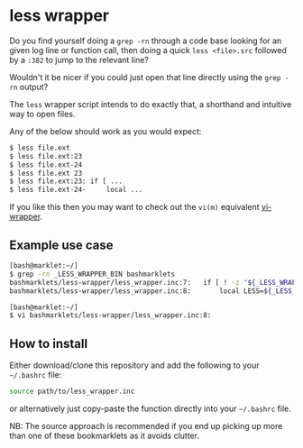 # less wrapper
Do you find yourself doing a `grep -rn` through a code base looking for an given log line or function call, then doing a quick `less <file>.src` followed by a `:382` to jump to the relevant line?

Wouldn't it be nicer if you could just open that line directly using the `grep -rn` output?

The `less` wrapper script intends to do exactly that, a shorthand and intuitive way to open files.

Any of the below should work as you would expect:
```bash
$ less file.ext
$ less file.ext:23
$ less file.ext-24
$ less file.ext 23
$ less file.ext:23:	if [ ...
$ less file.ext-24-		local ...
```

If you like this then you may want to check out the `vi(m)` equivalent [vi-wrapper](https://github.com/bashmarklets/vi-wrapper).

## Example use case
```bash
[bash@marklet:~/]
$ grep -rn _LESS_WRAPPER_BIN bashmarklets                                                                                                                                   
bashmarklets/less-wrapper/less_wrapper.inc:7:	if [ ! -z "${_LESS_WRAPPER_BIN}" ]; then
bashmarklets/less-wrapper/less_wrapper.inc:8:		local LESS=${_LESS_WRAPPER_BIN}

[bash@marklet:~/]
$ vi bashmarklets/less-wrapper/less_wrapper.inc:8:
```

## How to install

Either download/clone this repository and add the following to your `~/.bashrc` file:
```bash
source path/to/less_wrapper.inc
```

or alternatively just copy-paste the function directly into your `~/.bashrc` file.

NB: The source approach is recommended if you end up picking up more than one of these bookmarklets as it avoids clutter.
